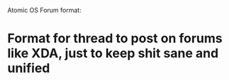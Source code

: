 Atomic OS Forum format:
# Format for thread to post on forums like XDA, just to keep shit sane and unified
